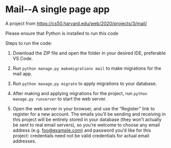 # Mail--A single page app
A project from https://cs50.harvard.edu/web/2020/projects/3/mail/

Please ensure that Python is installed to run this code

Steps to run the code:
1. Download the ZIP file and open the folder in your desired IDE, preferable VS Code.

2. Run ```python manage.py makemigrations mail``` to make migrations for the mail app.

3. Run ```python manage.py migrate``` to apply migrations to your database.

4. After making and applying migrations for the project, run ```python manage.py runserver``` to start the web server.

5. Open the web server in your browser, and use the “Register” link to register for a new account. The emails you’ll be sending and receiving in this project will be entirely stored in your database (they won’t actually be sent to real email servers), so you’re welcome to choose any email address (e.g. foo@example.com) and password you’d like for this project: credentials need not be valid credentials for actual email addresses.
